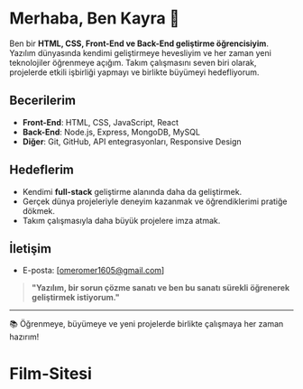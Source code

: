 # Merhaba, Ben Kayra 👋

Ben bir **HTML, CSS, Front-End ve Back-End geliştirme öğrencisiyim**. Yazılım dünyasında kendimi geliştirmeye hevesliyim ve her zaman yeni teknolojiler öğrenmeye açığım. Takım çalışmasını seven biri olarak, projelerde etkili işbirliği yapmayı ve birlikte büyümeyi hedefliyorum.

## Becerilerim
- **Front-End**: HTML, CSS, JavaScript, React
- **Back-End**: Node.js, Express, MongoDB, MySQL
- **Diğer**: Git, GitHub, API entegrasyonları, Responsive Design

## Hedeflerim
- Kendimi **full-stack** geliştirme alanında daha da geliştirmek.
- Gerçek dünya projeleriyle deneyim kazanmak ve öğrendiklerimi pratiğe dökmek.
- Takım çalışmasıyla daha büyük projelere imza atmak.

## İletişim
- E-posta: [omeromer1605@gmail.com]

> **"Yazılım, bir sorun çözme sanatı ve ben bu sanatı sürekli öğrenerek geliştirmek istiyorum."**

---

📚 Öğrenmeye, büyümeye ve yeni projelerde birlikte çalışmaya her zaman hazırım!
# Film-Sitesi
